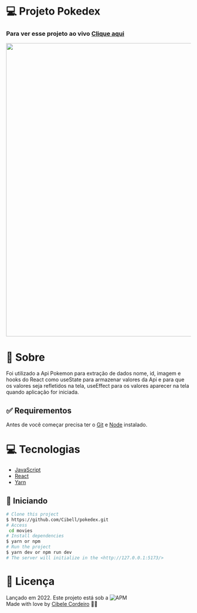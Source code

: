 # 💻 Projeto Pokedex
### Para ver esse projeto ao vivo [**Clique aqui**](https://cibell-pokedex.netlify.app/)
<p align="center">
<img src="https://media3.giphy.com/media/nQUHzZLaJ7zq22V2zr/giphy.gif?cid=790b761107ae9babd4dbd52b92def5ec4fd42a2006021d43&rid=giphy.gif&ct=g" width="800px">
<p/>

# :speech_balloon: Sobre

Foi utilizado a Api Pokemon para extração de dados nome, id, imagem e hooks do React como useState para armazenar valores da Api e para que os valores
seja refletidos na tela, useEffect para os valores aparecer na tela quando aplicação for iniciada.

## :white_check_mark: Requirementos ##

Antes de você começar precisa ter o [Git](https://git-scm.com) e [Node](https://nodejs.org/en/) instalado.


# :computer: Tecnologias

- [JavaScript](https://developer.mozilla.org/pt-BR/docs/Web/JavaScript)
- [React](https://pt-br.reactjs.org/)
- [Yarn](https://yarnpkg.com/)

## :checkered_flag: Iniciando ##

```bash
# Clone this project
$ https://github.com/Cibell/pokedex.git
# Access
 cd movies
# Install dependencies
$ yarn or npm 
# Run the project
$ yarn dev or npm run dev 
# The server will initialize in the <http://127.0.0.1:5173/>
```

# :closed_book: Licença

Lançado em 2022. Este projeto está sob a ![APM](https://img.shields.io/apm/l/dev)<br>
Made with love by [Cibele Cordeiro](https://github.com/Cibell) 💜🚀
